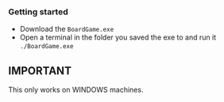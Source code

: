 ### Getting started

- Download the `BoardGame.exe`
- Open a terminal in the folder you saved the exe to and run it `./BoardGame.exe`

## IMPORTANT

This only works on WINDOWS machines.
